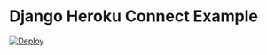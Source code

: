 # Django Heroku Connect Example

[![Deploy](https://www.herokucdn.com/deploy/button.svg)](https://heroku.com/deploy?template=https://github.com/Thermondo/django-heroku-connect-example-app)
